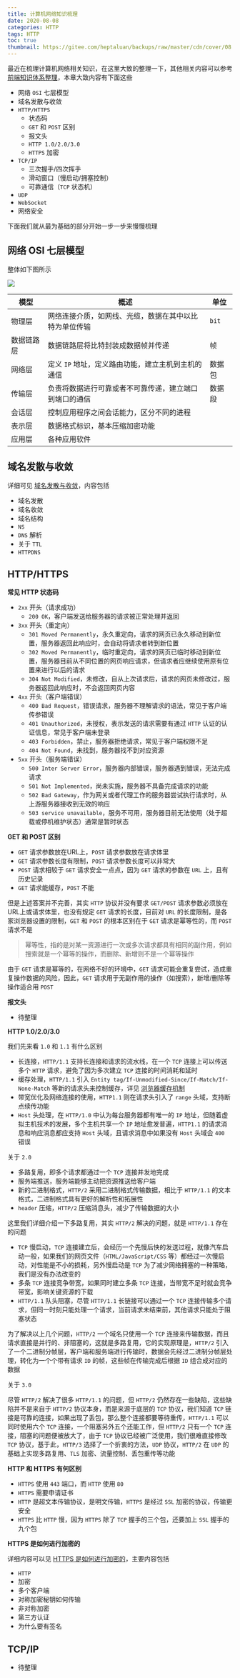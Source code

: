 ```yaml
---
title: 计算机网络知识梳理
date: 2020-08-08
categories: HTTP
tags: HTTP
toc: true
thumbnail: https://gitee.com/heptaluan/backups/raw/master/cdn/cover/08.jpg
---
```


最近在梳理计算机网络相关知识，在这里大致的整理一下，其他相关内容可以参考 [前端知识体系整理](https://heptaluan.github.io/target/)，本章大致内容有下面这些

<!--more-->

* 网络 `OSI` 七层模型
* 域名发散与收敛
* `HTTP/HTTPS`
  * 状态码
  * `GET` 和 `POST` 区别
  * 报文头
  * `HTTP 1.0/2.0/3.0`
  * `HTTPS` 加密
* `TCP/IP`
  * 三次握手/四次挥手
  * 滑动窗口（慢启动/拥塞控制）
  * 可靠通信（`TCP` 状态机）
* `UDP`
* `WebSocket`
* 网络安全

下面我们就从最为基础的部分开始一步一步来慢慢梳理


## 网络 OSI 七层模型

整体如下图所示

![](https://gitee.com/heptaluan/backups/raw/master/cdn/http/08-01.png)

模型 | 概述 | 单位
-|-|-
物理层 | 网络连接介质，如网线、光缆，数据在其中以比特为单位传输 | `bit`
数据链路层 | 数据链路层将比特封装成数据帧并传递 | 帧
网络层 | 定义 `IP` 地址，定义路由功能，建立主机到主机的通信 | 数据包
传输层 | 负责将数据进行可靠或者不可靠传递，建立端口到端口的通信 | 数据段
会话层 | 控制应用程序之间会话能力，区分不同的进程 | 
表示层 | 数据格式标识，基本压缩加密功能 | 
应用层 | 各种应用软件 | 





## 域名发散与收敛

详细可见 [域名发散与收敛](https://heptaluan.github.io/2017/12/01/HTTP/03/)，内容包括

* 域名发散
* 域名收敛
* 域名结构
* `NS`
* `DNS` 解析
* 关于 `TTL`
* `HTTPDNS`



## HTTP/HTTPS

**常见 HTTP 状态码**

* `2xx` 开头（请求成功）
  * `200 OK`，客户端发送给服务器的请求被正常处理并返回
* `3xx` 开头（重定向）
  * `301 Moved Permanently`，永久重定向，请求的网页已永久移动到新位置，服务器返回此响应时，会自动将请求者转到新位置
  * `302 Moved Permanently`，临时重定向，请求的网页已临时移动到新位置，服务器目前从不同位置的网页响应请求，但请求者应继续使用原有位置来进行以后的请求
  * `304 Not Modified`，未修改，自从上次请求后，请求的网页未修改过，服务器返回此响应时，不会返回网页内容
* `4xx` 开头（客户端错误）
  * `400 Bad Request`，错误请求，服务器不理解请求的语法，常见于客户端传参错误
  * `401 Unauthorized`，未授权，表示发送的请求需要有通过 `HTTP` 认证的认证信息，常见于客户端未登录
  * `403 Forbidden`，禁止，服务器拒绝请求，常见于客户端权限不足
  * `404 Not Found`，未找到，服务器找不到对应资源
* `5xx` 开头（服务端错误）
  * `500 Inter Server Error`，服务器内部错误，服务器遇到错误，无法完成请求
  * `501 Not Implemented`，尚未实施，服务器不具备完成请求的功能
  * `502 Bad Gateway`，作为网关或者代理工作的服务器尝试执行请求时，从上游服务器接收到无效的响应
  * `503 service unavailable`，服务不可用，服务器目前无法使用（处于超载或停机维护状态）通常是暂时状态


**GET 和 POST 区别**

* `GET` 请求参数放在URL上，`POST` 请求参数放在请求体里
* `GET` 请求参数长度有限制，`POST` 请求参数长度可以非常大
* `POST` 请求相较于 `GET` 请求安全一点点，因为 `GET` 请求的参数在 `URL` 上，且有历史记录
* `GET` 请求能缓存，`POST` 不能

但是上述答案并不完善，其实 `HTTP` 协议并没有要求 `GET/POST` 请求参数必须放在URL上或请求体里，也没有规定 `GET` 请求的长度，目前对 `URL` 的长度限制，是各家浏览器设置的限制，`GET` 和 `POST` 的根本区别在于 `GET` 请求是幂等性的，而 `POST` 请求不是

> 幂等性，指的是对某一资源进行一次或多次请求都具有相同的副作用，例如搜索就是一个幂等的操作，而删除、新增则不是一个幂等操作

由于 `GET` 请求是幂等的，在网络不好的环境中，`GET` 请求可能会重复尝试，造成重复操作数据的风险，因此，`GET` 请求用于无副作用的操作（如搜索），新增/删除等操作适合用 `POST` 


**报文头**

* 待整理

<!-- 关于这一部分内容可以见 [HTTP 报文头](https://heptaluan.github.io/2019/08/17/HTTP/07/)，整理的比较详细，内容包括

* 请求报文
* 请求报文示例
* 请求行/请求方法/请求地址/协议及版本/请求头/空行（请求）/请求体
* 响应报文
* 状态行/状态码/状态码描述/响应头/空行（响应）/响应体
* `POST` 提交数据方式（`application/x-www-form-urlencoded/multipart/form-data/application/json/text/xml`） -->



**HTTP 1.0/2.0/3.0**

我们先来看 `1.0` 和 `1.1` 有什么区别

* 长连接，`HTTP/1.1` 支持长连接和请求的流水线，在一个 `TCP` 连接上可以传送多个 `HTTP` 请求，避免了因为多次建立 `TCP` 连接的时间消耗和延时
* 缓存处理，`HTTP/1.1` 引入 `Entity tag/If-Unmodified-Since/If-Match/If-None-Match` 等新的请求头来控制缓存，详见 [浏览器缓存机制](https://heptaluan.github.io/2017/12/12/HTTP/04/)
* 带宽优化及网络连接的使用，`HTTP1.1` 则在请求头引入了 `range` 头域，支持断点续传功能
* `Host` 头处理，在 `HTTP/1.0` 中认为每台服务器都有唯一的 `IP` 地址，但随着虚拟主机技术的发展，多个主机共享一个 `IP` 地址愈发普遍，`HTTP1.1` 的请求消息和响应消息都应支持 `Host` 头域，且请求消息中如果没有 `Host` 头域会 `400` 错误

关于 `2.0`

* 多路复用，即多个请求都通过一个 `TCP` 连接并发地完成
* 服务端推送，服务端能够主动把资源推送给客户端
* 新的二进制格式，`HTTP/2` 采用二进制格式传输数据，相比于 `HTTP/1.1` 的文本格式，二进制格式具有更好的解析性和拓展性
* `header` 压缩，`HTTP/2` 压缩消息头，减少了传输数据的大小

这里我们详细介绍一下多路复用，其实 `HTTP/2` 解决的问题，就是 `HTTP/1.1` 存在的问题

* `TCP` 慢启动，`TCP` 连接建立后，会经历一个先慢后快的发送过程，就像汽车启动一般，如果我们的网页文件（`HTML/JavaScript/CSS` 等）都经过一次慢启动，对性能是不小的损耗，另外慢启动是 `TCP` 为了减少网络拥塞的一种策略，我们是没有办法改变的
* 多条 `TCP` 连接竞争带宽，如果同时建立多条 `TCP` 连接，当带宽不足时就会竞争带宽，影响关键资源的下载
* `HTTP/1.1` 队头阻塞，尽管 `HTTP/1.1` 长链接可以通过一个 `TCP` 连接传输多个请求，但同一时刻只能处理一个请求，当前请求未结束前，其他请求只能处于阻塞状态

为了解决以上几个问题，`HTTP/2` 一个域名只使用一个 `TCP` 连接来传输数据，而且请求直接是并行的、非阻塞的，这就是多路复用，它的实现原理是，`HTTP/2` 引入了一个二进制分帧层，客户端和服务端进行传输时，数据会先经过二进制分帧层处理，转化为一个个带有请求 `ID` 的帧，这些帧在传输完成后根据 `ID` 组合成对应的数据

关于 `3.0`

尽管 `HTTP/2` 解决了很多 `HTTP/1.1` 的问题，但 `HTTP/2` 仍然存在一些缺陷，这些缺陷并不是来自于 `HTTP/2` 协议本身，而是来源于底层的 `TCP` 协议，我们知道 `TCP` 链接是可靠的连接，如果出现了丢包，那么整个连接都要等待重传，`HTTP/1.1` 可以同时使用六个 `TCP` 连接，一个阻塞另外五个还能工作，但 `HTTP/2` 只有一个 `TCP` 连接，阻塞的问题便被放大了，由于 `TCP` 协议已经被广泛使用，我们很难直接修改 `TCP` 协议，基于此，`HTTP/3` 选择了一个折衷的方法，`UDP` 协议，`HTTP/2` 在 `UDP` 的基础上实现多路复用、`TLS` 加密、流量控制、丢包重传等功能


**HTTP 和 HTTPS 有何区别**

* `HTTPS` 使用 `443` 端口，而 `HTTP` 使用 `80`
* `HTTPS` 需要申请证书
* `HTTP` 是超文本传输协议，是明文传输，`HTTPS` 是经过 `SSL` 加密的协议，传输更安全
* `HTTPS` 比 `HTTP` 慢，因为 `HTTPS` 除了 `TCP` 握手的三个包，还要加上 `SSL` 握手的九个包


**HTTPS 是如何进行加密的**

详细内容可以见 [HTTPS 是如何进行加密的](https://heptaluan.github.io/2020/08/09/HTTP/09/)，主要内容包括

* `HTTP`
* 加密
* 多个客户端
* 对称加密秘钥如何传输
* 非对称加密
* 第三方认证
* 为什么要有签名


## TCP/IP

* 待整理
